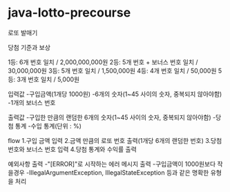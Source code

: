 # java-lotto-precourse

로또 발매기


당첨 기준과 보상

1등: 6개 번호 일치 / 2,000,000,000원
2등: 5개 번호 + 보너스 번호 일치 / 30,000,000원
3등: 5개 번호 일치 / 1,500,000원
4등: 4개 번호 일치 / 50,000원
5등: 3개 번호 일치 / 5,000원

입력값
-구입금액(1개당 1000원)
-6개의 숫자(1~45 사이의 숫자, 중복되지 않아야함)
-1개의 보너스 번호

출력값
-구입한 만큼의 랜덤한 6개의 숫자(1~45 사이의 숫자, 중복되지 않아야함)
-당첨 통계
-수입 통계(단위 : %)

flow
1.구입 금액 입력
2.금액 만큼의 로또 번호 출력(1개당 6개의 랜덤한 번호)
3.당첨번호와 보너스 번호 입력
4.당첨 통계와 수익률 출력

예외사항 출력
-"[ERROR]"로 시작하는 에러 메시지 출력
-구입금액이 1000원보다 작을경우
-IllegalArgumentException, IllegalStateException 등과 같은 명확한 유형을 처리
